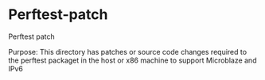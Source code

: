 # Perftest-patch
Perftest patch

Purpose: This directory has patches or source code changes required to the perftest packaget in the host or x86 machine to support Microblaze and IPv6
